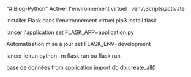 "# Blog-Python" 
Activer l'environnement virtuel
. venv\Scripts\activate

installer Flask dans l'environnement virtuel
pip3 install flask

lancer l'application
set FLASK_APP=application.py

Automatisation mise à jour
set FLASK_ENV=development

lancer le run
python -m flask run
ou 
flask run

base de données
from application import db 
db.create_all()

